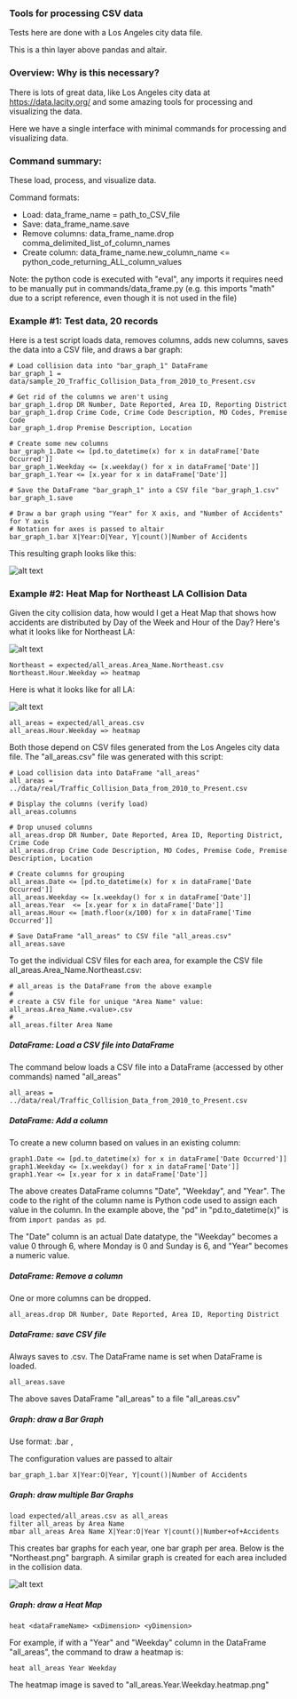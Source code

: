 ### Tools for processing CSV data

Tests here are done with a Los Angeles city data file.

This is a thin layer above pandas and altair.

### Overview:  Why is this necessary?

There is lots of great data, like Los Angeles city data at https://data.lacity.org/
and some amazing tools for processing and visualizing the data.

Here we have a single interface with minimal commands
for processing and visualizing data.

### Command summary:
These load, process, and visualize data.

Command formats:
- Load: data_frame_name = path_to_CSV_file
- Save: data_frame_name.save
- Remove columns: data_frame_name.drop comma_delimited_list_of_column_names
- Create column: data_frame_name.new_column_name <= python_code_returning_ALL_column_values

Note: the python code is executed with "eval", any imports it requires
need to be manually put in commands/data_frame.py (e.g. this imports "math"
due to a script reference, even though it is not used in the file)

### Example #1:  Test data, 20 records

Here is a test script loads data, removes columns, adds new columns, saves the
data into a CSV file, and draws a bar graph:

```
# Load collision data into "bar_graph_1" DataFrame
bar_graph_1 = data/sample_20_Traffic_Collision_Data_from_2010_to_Present.csv

# Get rid of the columns we aren't using
bar_graph_1.drop DR Number, Date Reported, Area ID, Reporting District
bar_graph_1.drop Crime Code, Crime Code Description, MO Codes, Premise Code
bar_graph_1.drop Premise Description, Location

# Create some new columns
bar_graph_1.Date <= [pd.to_datetime(x) for x in dataFrame['Date Occurred']]
bar_graph_1.Weekday <= [x.weekday() for x in dataFrame['Date']]
bar_graph_1.Year <= [x.year for x in dataFrame['Date']]

# Save the DataFrame "bar_graph_1" into a CSV file "bar_graph_1.csv"
bar_graph_1.save

# Draw a bar graph using "Year" for X axis, and "Number of Accidents" for Y axis
# Notation for axes is passed to altair
bar_graph_1.bar X|Year:O|Year, Y|count()|Number of Accidents
```

This resulting graph looks like this:

![alt text](./test/expected/bar_graph_1.png "Sample Data bar graph")

### Example #2:  Heat Map for Northeast LA Collision Data

Given the city collision data, how would I get a Heat Map that shows how accidents are
distributed by Day of the Week and Hour of the Day?   Here's what it looks like for Northeast LA:

![alt text](./test/expected/Northeast.Hour.Weekday.heatmap.png "Northeast LA Accidents-by-Weekday-and-Hour")

```
Northeast = expected/all_areas.Area_Name.Northeast.csv
Northeast.Hour.Weekday => heatmap
```

Here is what it looks like for all LA:

![alt text](./test/expected/all_areas.Hour.Weekday.heatmap.png "Los Angeles Accidents-by-Weekday-and-Hour")

```
all_areas = expected/all_areas.csv
all_areas.Hour.Weekday => heatmap
```

Both those depend on CSV files generated from the Los Angeles city
data file.  The "all_areas.csv" file was generated with this script:
```
# Load collision data into DataFrame "all_areas"
all_areas = ../data/real/Traffic_Collision_Data_from_2010_to_Present.csv

# Display the columns (verify load)
all_areas.columns

# Drop unused columns
all_areas.drop DR Number, Date Reported, Area ID, Reporting District, Crime Code
all_areas.drop Crime Code Description, MO Codes, Premise Code, Premise Description, Location

# Create columns for grouping
all_areas.Date <= [pd.to_datetime(x) for x in dataFrame['Date Occurred']]
all_areas.Weekday <= [x.weekday() for x in dataFrame['Date']]
all_areas.Year  <= [x.year for x in dataFrame['Date']]
all_areas.Hour <= [math.floor(x/100) for x in dataFrame['Time Occurred']]

# Save DataFrame "all_areas" to CSV file "all_areas.csv"
all_areas.save
```

To get the individual CSV files for each area, for example the CSV file all_areas.Area_Name.Northeast.csv:

```
# all_areas is the DataFrame from the above example
# 
# create a CSV file for unique "Area Name" value:  all_areas.Area_Name.<value>.csv
#
all_areas.filter Area Name
```
##### DataFrame:  Load a CSV file into DataFrame
The command below loads a CSV file into a DataFrame (accessed by other commands)
named "all_areas"

```
all_areas = ../data/real/Traffic_Collision_Data_from_2010_to_Present.csv
```

##### DataFrame:  Add a column
To create a new column based on values in an existing column:
```
graph1.Date <= [pd.to_datetime(x) for x in dataFrame['Date Occurred']]
graph1.Weekday <= [x.weekday() for x in dataFrame['Date']]
graph1.Year <= [x.year for x in dataFrame['Date']]
```
The above creates DataFrame columns "Date", "Weekday", and "Year".  The
code to the right of the column name is Python code used to assign each
value in the column.  In the example above,
the "pd" in "pd.to_datetime(x)" is from ```import pandas as pd```.

The "Date" column is an actual Date datatype, the "Weekday" becomes a value 0
through 6, where Monday is 0 and Sunday is 6, and "Year" becomes a numeric
value.

##### DataFrame: Remove a column

One or more columns can be dropped.
```
all_areas.drop DR Number, Date Reported, Area ID, Reporting District
```

##### DataFrame: save CSV file
Always saves to <DataFrame name>.csv.  The DataFrame name
is set when DataFrame is loaded.

```
all_areas.save

```
The above saves DataFrame "all_areas" to a file "all_areas.csv"

##### Graph: draw a Bar Graph

Use format:  <DataFrame name>.bar <X dimension config>, <Y dimension config>

The configuration values are passed to altair
```
bar_graph_1.bar X|Year:O|Year, Y|count()|Number of Accidents
```
##### Graph: draw multiple Bar Graphs
```
load expected/all_areas.csv as all_areas
filter all_areas by Area Name
mbar all_areas Area Name X|Year:O|Year Y|count()|Number+of+Accidents
```
This creates bar graphs for each year, one bar graph per area.
Below is the "Northeast.png" bargraph.  A similar graph is created
for each area included in the collision data.

![alt text](./test/expected/Northeast.png "Northeast LA accidents by year")

##### Graph: draw a Heat Map

```
heat <dataFrameName> <xDimension> <yDimension>
```

For example, if with a "Year" and "Weekday" column in the
DataFrame "all_areas", the command to draw a heatmap
is:
```
heat all_areas Year Weekday
```
The heatmap image is saved to "all_areas.Year.Weekday.heatmap.png"
